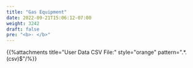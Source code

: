 ```yaml
---
title: "Gas Equipment"
date: 2022-09-21T15:06:12-07:00
weight: 3242
draft: false
pre: "<b>- </b>"
---
```


{{%attachments title="User Data CSV File:" style="orange" pattern=".*\.(csv)$"/%}}
